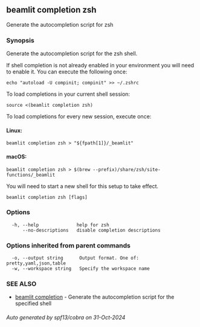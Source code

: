 ## beamlit completion zsh

Generate the autocompletion script for zsh

### Synopsis

Generate the autocompletion script for the zsh shell.

If shell completion is not already enabled in your environment you will need
to enable it.  You can execute the following once:

	echo "autoload -U compinit; compinit" >> ~/.zshrc

To load completions in your current shell session:

	source <(beamlit completion zsh)

To load completions for every new session, execute once:

#### Linux:

	beamlit completion zsh > "${fpath[1]}/_beamlit"

#### macOS:

	beamlit completion zsh > $(brew --prefix)/share/zsh/site-functions/_beamlit

You will need to start a new shell for this setup to take effect.


```
beamlit completion zsh [flags]
```

### Options

```
  -h, --help              help for zsh
      --no-descriptions   disable completion descriptions
```

### Options inherited from parent commands

```
  -o, --output string      Output format. One of: pretty,yaml,json,table
  -w, --workspace string   Specify the workspace name
```

### SEE ALSO

* [beamlit completion](beamlit_completion.md)	 - Generate the autocompletion script for the specified shell

###### Auto generated by spf13/cobra on 31-Oct-2024
